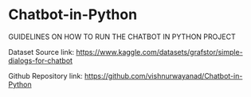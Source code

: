 # Chatbot-in-Python

GUIDELINES ON HOW TO RUN THE CHATBOT IN PYTHON PROJECT 

Dataset Source link: 
https://www.kaggle.com/datasets/grafstor/simple-dialogs-for-chatbot


Github Repository link:
https://github.com/vishnurwayanad/Chatbot-in-Python
